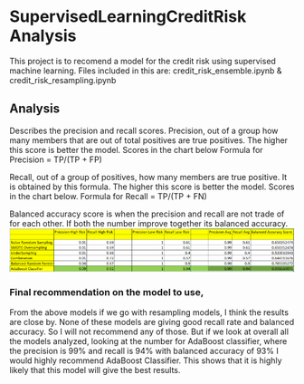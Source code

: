 # SupervisedLearningCreditRisk Analysis
This project is to recomend a model for the credit risk using supervised machine learning.
Files included in this are: credit_risk_ensemble.ipynb & credit_risk_resampling.ipynb

## Analysis
Describes the precision and recall scores. 
Precision,  out of a group how many members that are out of total positives are true positives. The higher this score is better the model. Scores in the chart below Formula for Precision = TP/(TP + FP)

Recall, out of a group of positives, how many members are true positive. It is obtained by this formula. The higher this score is better the model. Scores in the chart below. Formula for Recall = TP/(TP + FN)

Balanced accuracy score is when the precision and recall are not trade of for each other. If both the number improve together its balanced accuracy.
![](images/Analysis.PNG)
 
### Final recommendation on the model to use,
From the above models if we go with resampling models, I think the results are close by. None of these models are giving good recall rate and balanced accuracy. So I will not recommend any of those.
But if we look at overall all the models analyzed, looking at the number for AdaBoost classifier, where the precision is 99% and recall is 94% with balanced accuracy of 93% I would highly recommend AdaBoost Classifier. This shows that it is highly likely that this model will give the best results.
